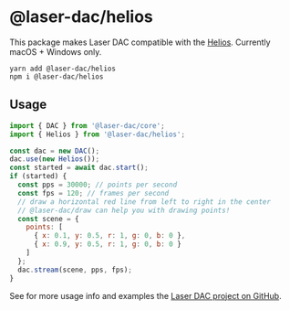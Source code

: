 # @laser-dac/helios

This package makes Laser DAC compatible with the [Helios](http://pages.bitlasers.com/helios/). Currently macOS + Windows only.

```
yarn add @laser-dac/helios
npm i @laser-dac/helios
```

## Usage

```js
import { DAC } from '@laser-dac/core';
import { Helios } from '@laser-dac/helios';

const dac = new DAC();
dac.use(new Helios());
const started = await dac.start();
if (started) {
  const pps = 30000; // points per second
  const fps = 120; // frames per second
  // draw a horizontal red line from left to right in the center
  // @laser-dac/draw can help you with drawing points!
  const scene = {
    points: [
      { x: 0.1, y: 0.5, r: 1, g: 0, b: 0 },
      { x: 0.9, y: 0.5, r: 1, g: 0, b: 0 }
    ]
  };
  dac.stream(scene, pps, fps);
}
```

See for more usage info and examples the [Laser DAC project on GitHub](https://github.com/Volst/laser-dac).
